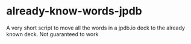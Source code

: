 # already-know-words-jpdb
A very short script to move all the words in a jpdb.io deck to the already known deck. Not guaranteed to work
